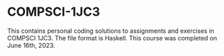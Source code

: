 # COMPSCI-1JC3
This contains personal coding solutions to assignments and exercises in COMPSCI 1JC3.
The file format is Haskell.
This course was completed on June 16th, 2023.

